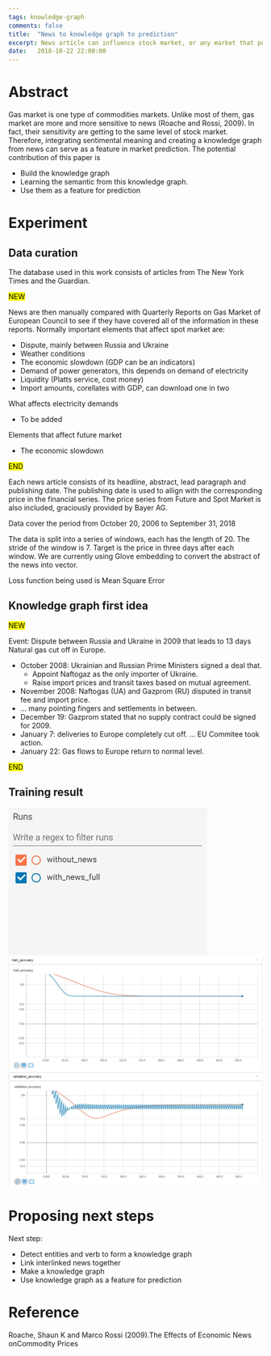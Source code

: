 ```yaml
---
tags: knowledge-graph
comments: false
title:  "News to knowledge graph to prediction"
excerpt: News article can influence stock market, or any market that perform on similar basis. In this paper we aim to create a knowledge graph of linked events and apply to financial series prediction
date:   2018-10-22 22:00:00
---
```


# Abstract

Gas market is one type of commodities markets. Unlike most of them, gas market are more and more sensitive to news (Roache and Rossi, 2009). In fact, their sensitivity are getting to the same level of  stock market. Therefore, integrating sentimental meaning and creating a knowledge graph from news can serve as a feature in market prediction. 
The potential contribution of this paper is
- Build the knowledge graph 
- Learning the semantic from this knowledge graph.
- Use them as a feature for prediction

# Experiment

## Data curation
The database used in this work consists of articles from The New York Times and the Guardian. 

<mark>NEW

News are then manually compared with Quarterly Reports on Gas Market of European Council to see if they have covered all of the information in these reports. Normally important elements that affect spot market are:
- Dispute, mainly between Russia and Ukraine
- Weather conditions
- The economic slowdown (GDP can be an indicators)
- Demand of power generators, this depends on demand of electricity  
- Liquidity (Platts service, cost money)
- Import amounts, corellates with GDP, can download one in two

What affects electricity demands
- To be added

Elements that affect future market
- The economic slowdown

<mark>END

Each news article consists of its headline, abstract, lead paragraph and publishing date. The publishing date is used to allign with the corresponding price in the financial series. The price series from Future and Spot Market is also included, graciously provided by Bayer AG.

Data cover the period from October 20, 2006 to September 31, 2018

The data is split into a series of windows, each has the length of 20. The stride of the window is 7. Target is the price in three days after each window.  We are currently using Glove embedding to convert the abstract of the news into vector.

Loss function being used is Mean Square Error

## Knowledge graph first idea
<mark>NEW

Event: Dispute between Russia and Ukraine in 2009 that leads to 13 days Natural gas cut off in Europe. 
- October 2008: Ukrainian and Russian Prime Ministers signed a deal that. 
    - Appoint Naftogaz as the only importer of Ukraine. 
    - Raise import prices and transit taxes based on mutual agreement. 
- November 2008: Naftogas (UA) and Gazprom (RU) disputed in transit fee and import price. 
- … many pointing fingers and settlements in between. 
- December 19: Gazprom stated that no supply contract could be signed for 2009. 
- January 7: deliveries to Europe completely cut off. 
… EU Commitee took action. 
- January 22: Gas flows to Europe return to normal level. 

<mark>END
## Training result
![Legend](/assets/legend.JPG)
<img src="/assets/train_acc.JPG">
<img src="/assets/val_acc.JPG">

# Proposing next steps
Next step:
- Detect entities and verb to form a knowledge graph
- Link interlinked news together
- Make a knowledge graph
- Use knowledge graph as a feature for prediction

# Reference
Roache, Shaun K and Marco Rossi (2009).The Effects of Economic News onCommodity Prices
